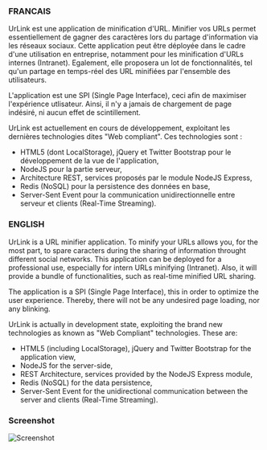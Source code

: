 ### FRANCAIS
UrLink est une application de minification d'URL.
Minifier vos URLs permet essentiellement de gagner des caractères lors du partage d'information via les réseaux sociaux.
Cette application peut être déployée dans le cadre d'une
utilisation en entreprise, notamment pour les minification d'URLs internes (Intranet). Egalement, elle proposera un lot
de fonctionnalités, tel qu'un partage en temps-réel des URL minifiées par l'ensemble des utilisateurs.

L'application est une SPI (Single Page Interface), ceci afin de maximiser l'expérience utlisateur. Ainsi, il n'y a
jamais de chargement de page indésiré, ni aucun effet de scintillement.

UrLink est actuellement en cours de développement, exploitant les dernières technologies dites "Web compliant".
Ces technologies sont :
- HTML5 (dont LocalStorage), jQuery et Twitter Bootstrap pour le développement de la vue de l'application,
- NodeJS pour la partie serveur,
- Architecture REST, services proposés par le module NodeJS Express,
- Redis (NoSQL) pour la persistence des données en base,
- Server-Sent Event pour la communication unidirectionnelle entre serveur et clients (Real-Time Streaming).

### ENGLISH
UrLink is a URL minifier application.
To minify your URLs allows you, for the most part, to spare caracters during the sharing of information throught different social networks. This application can be deployed for a professional use, especially for intern URLs minifying (Intranet). Also, it will provide a bundle of functionalities, such as real-time minified URL sharing.

The application is a SPI (Single Page Interface), this in order to optimize the user experience. Thereby, there will not be any undesired page loading, nor any blinking.

UrLink is actually in development state, exploiting the brand new technologies as known as "Web Compliant" technologies. These are:
- HTML5 (including LocalStorage), jQuery and Twitter Bootstrap for the application view,
- NodeJS for the server-side,
- REST Architecture, services provided by the NodeJS Express module,
- Redis (NoSQL) for the data persistence,
- Server-Sent Event for the unidirectional communication between the server and clients (Real-Time Streaming).

### Screenshot
![Screenshot](https://raw.github.com/mdulac/URLink/master/img/screenshot/urlink.gif)